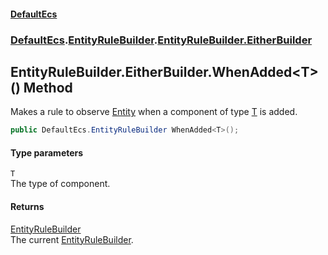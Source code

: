#### [DefaultEcs](./index.md 'index')
### [DefaultEcs](./DefaultEcs.md 'DefaultEcs').[EntityRuleBuilder](./DefaultEcs-EntityRuleBuilder.md 'DefaultEcs.EntityRuleBuilder').[EntityRuleBuilder.EitherBuilder](./DefaultEcs-EntityRuleBuilder-EitherBuilder.md 'DefaultEcs.EntityRuleBuilder.EitherBuilder')
## EntityRuleBuilder.EitherBuilder.WhenAdded&lt;T&gt;() Method
Makes a rule to observe [Entity](./DefaultEcs-Entity.md 'DefaultEcs.Entity') when a component of type [T](#DefaultEcs-EntityRuleBuilder-EitherBuilder-WhenAdded-T-()-T 'DefaultEcs.EntityRuleBuilder.EitherBuilder.WhenAdded&lt;T&gt;().T') is added.  
```csharp
public DefaultEcs.EntityRuleBuilder WhenAdded<T>();
```
#### Type parameters
<a name='DefaultEcs-EntityRuleBuilder-EitherBuilder-WhenAdded-T-()-T'></a>
`T`  
The type of component.  
  
#### Returns
[EntityRuleBuilder](./DefaultEcs-EntityRuleBuilder.md 'DefaultEcs.EntityRuleBuilder')  
The current [EntityRuleBuilder](./DefaultEcs-EntityRuleBuilder.md 'DefaultEcs.EntityRuleBuilder').  
